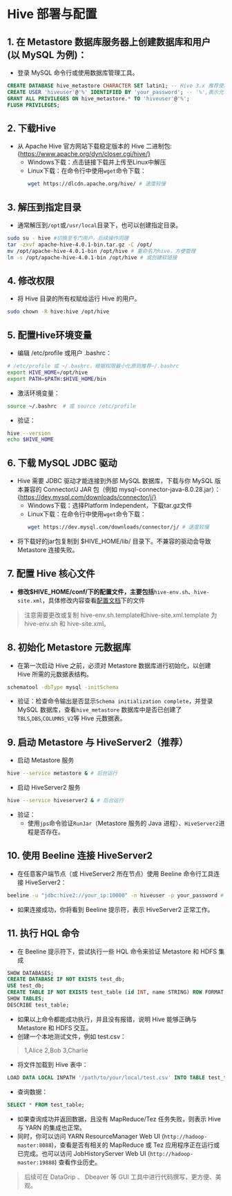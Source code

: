 # Hive 部署与配置
## 1. 在 Metastore 数据库服务器上创建数据库和用户 (以 MySQL 为例)：
- 登录 MySQL 命令行或使用数据库管理工具。
```sql
CREATE DATABASE hive_metastore CHARACTER SET latin1; -- Hive 3.x 推荐使用 latin1 编码，也可用UTF8
CREATE USER 'hiveuser'@'%' IDENTIFIED BY 'your_password'; -- '%',表示允许从任何主机连接，生产环境建议指定具体IP
GRANT ALL PRIVILEGES ON hive_metastore.* TO 'hiveuser'@'%';
FLUSH PRIVILEGES;
```

## 2. 下载Hive
- 从 Apache Hive 官方网站下载稳定版本的 Hive 二进制包:{https://www.apache.org/dyn/closer.cgi/hive/}
  - Windows下载：点击链接下载并上传至Linux中解压
  - Linux下载：在命令行中使用`wget`命令下载：
    ```bash
    wget https://dlcdn.apache.org/hive/ # 速度较慢
    ```

## 3. 解压到指定目录
- 通常解压到`/opt`或`/usr/local`目录下，也可以创建指定目录。
```bash
sudo su - hive #切换至专门用户，后续操作同理
tar -zxvf apache-hive-4.0.1-bin.tar.gz -C /opt/
mv /opt/apache-hive-4.0.1-bin /opt/hive # 重命名为hive，方便管理
ln -s /opt/apache-hive-4.0.1-bin /opt/hive # 或创建软链接
```

## 4. 修改权限
- 将 Hive 目录的所有权赋给运行 Hive 的用户。
```bash
sudo chown -R hive:hive /opt/hive
```

## 5. 配置Hive环境变量
- 编辑 /etc/profile 或用户 .bashrc：
```bash
# /etc/profile 或 ~/.bashrc，根据权限最小化原则推荐~/.bashrc
export HIVE_HOME=/opt/hive
export PATH=$PATH:$HIVE_HOME/bin
```

- 激活环境变量：
```bash
source ~/.bashrc  # 或 source /etc/profile
```

- 验证：
```bash
hive --version
echo $HIVE_HOME
```

## 6. 下载 MySQL JDBC 驱动
- Hive 需要 JDBC 驱动才能连接到外部 MySQL 数据库，下载与你 MySQL 版本兼容的 Connector/J JAR 包（例如 mysql-connector-java-8.0.28.jar）：{https://dev.mysql.com/downloads/connector/j/}
  - Windows下载：选择Platform Independent，下载tar.gz文件
  - Linux下载：在命令行中使用`wget`命令下载：
    ```bash
    wget https://dev.mysql.com/downloads/connector/j/ # 速度较慢
    ```
- 将下载好的jar包复制到 $HIVE_HOME/lib/ 目录下。不兼容的驱动会导致 Metastore 连接失败。

## 7. 配置 Hive 核心文件
- **修改$HIVE_HOME/conf/下的配置文件，主要包括**`hive-env.sh`、`hive-site.xml`，具体修改内容查看[配置文档](../config_files/)下的文件
> 注意需要更改或复制 hive-env.sh.template和hive-site.xml.template 为 hive-env.sh 和 hive-site.xml。

## 8. 初始化 Metastore 元数据库
- 在第一次启动 Hive 之前，必须对 Metastore 数据库进行初始化，以创建 Hive 所需的元数据表结构。
```bash
schematool -dbType mysql -initSchema
```

- 验证：检查命令输出是否显示`Schema initialization complete`，并登录 MySQL 数据库，查看`hive_metastore` 数据库中是否已创建了`TBLS`,`DBS`,`COLUMNS_V2`等 Hive 元数据表。

## 9. 启动 Metastore 与 HiveServer2（推荐）
- 启动 Metastore 服务
```bash
hive --service metastore & # 后台运行
```

- 启动 HiveServer2 服务
```bash
hive --service hiveserver2 & # 后台运行
```

- 验证：
  - 使用`jps`命令验证`RunJar`（Metastore 服务的 Java 进程）、`HiveServer2`进程是否存在。

## 10. 使用 Beeline 连接 HiveServer2
- 在任意客户端节点（或 HiveServer2 所在节点）使用 Beeline 命令行工具连接 HiveServer2：
```bash
beeline -u "jdbc:hive2://your_ip:10000" -n hiveuser -p your_password # 替换为你的 HiveServer2 地址和用户名密码
```

- 如果连接成功，你将看到 Beeline 提示符，表示 HiveServer2 正常工作。

## 11. 执行 HQL 命令
- 在 Beeline 提示符下，尝试执行一些 HQL 命令来验证 Metastore 和 HDFS 集成
```sql
SHOW DATABASES;
CREATE DATABASE IF NOT EXISTS test_db;
USE test_db;
CREATE TABLE IF NOT EXISTS test_table (id INT, name STRING) ROW FORMAT DELIMITED FIELDS TERMINATED BY ',';
SHOW TABLES;
DESCRIBE test_table;
```

- 如果以上命令都能成功执行，并且没有报错，说明 Hive 能够正确与 Metastore 和 HDFS 交互。
- 创建一个本地测试文件，例如 test.csv：
> 1,Alice
2,Bob
3,Charlie

- 将文件加载到 Hive 表中：
```sql
LOAD DATA LOCAL INPATH '/path/to/your/local/test.csv' INTO TABLE test_table;
```

- 查询数据：
```sql
SELECT * FROM test_table;
```

- 如果查询成功并返回数据，且没有 MapReduce/Tez 任务失败，则表示 Hive 与 YARN 的集成也正常。
- 同时，你可以访问 YARN ResourceManager Web UI (`http://hadoop-master:8088`)，查看是否有相关的 MapReduce 或 Tez 应用程序正在运行或已完成。也可以访问 JobHistoryServer Web UI (`http://hadoop-master:19888`) 查看作业历史。
> 后续可在 DataGrip 、 Dbeaver 等 GUI 工具中进行代码撰写，更方便、美观。